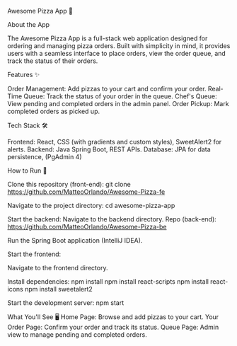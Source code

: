 Awesome Pizza App 🍕

About the App

The Awesome Pizza App is a full-stack web application designed for ordering and managing pizza orders. Built with simplicity in mind, it provides users with a seamless interface to place orders, view the order queue, and track the status of their orders.

Features ✨

Order Management: Add pizzas to your cart and confirm your order.
Real-Time Queue: Track the status of your order in the queue.
Chef's Queue: View pending and completed orders in the admin panel.
Order Pickup: Mark completed orders as picked up.

Tech Stack 🛠️

Frontend: React, CSS (with gradients and custom styles), SweetAlert2 for alerts.
Backend: Java Spring Boot, REST APIs.
Database: JPA for data persistence, (PgAdmin 4)

How to Run 🚀

Clone this repository (front-end):
git clone https://github.com/MatteoOrlando/Awesome-Pizza-fe

Navigate to the project directory:
cd awesome-pizza-app

Start the backend:
Navigate to the backend directory.
Repo (back-end): https://github.com/MatteoOrlando/Awesome-Pizza-be

Run the Spring Boot application (IntelliJ IDEA).

Start the frontend:

Navigate to the frontend directory.

Install dependencies:
npm install
npm install react-scripts
npm install react-icons
npm install sweetalert2

Start the development server:
npm start

What You'll See 🖥️
Home Page: Browse and add pizzas to your cart.
Your Order Page: Confirm your order and track its status.
Queue Page: Admin view to manage pending and completed orders.
